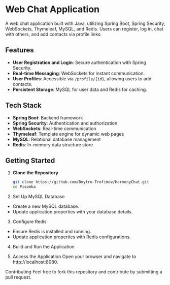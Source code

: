 # Web Chat Application

A web chat application built with Java, utilizing Spring Boot, Spring Security, WebSockets, Thymeleaf, MySQL, and Redis. Users can register, log in, chat with others, and add contacts via profile links.

## Features

- **User Registration and Login**: Secure authentication with Spring Security.
- **Real-time Messaging**: WebSockets for instant communication.
- **User Profiles**: Accessible via `/profile/{id}`, allowing users to add contacts.
- **Persistent Storage**: MySQL for user data and Redis for caching.

## Tech Stack

- **Spring Boot**: Backend framework
- **Spring Security**: Authentication and authorization
- **WebSockets**: Real-time communication
- **Thymeleaf**: Template engine for dynamic web pages
- **MySQL**: Relational database management
- **Redis**: In-memory data structure store

## Getting Started

1. **Clone the Repository**
   ```bash
   git clone https://github.com/Dmytro-Trofimov/HarmonyChat.git
   cd Pisomka
2. Set Up MySQL Database

 - Create a new MySQL database.
 - Update application.properties with your database details.

3. Configure Redis

- Ensure Redis is installed and running.
- Update application.properties with Redis configurations.

4. Build and Run the Application

5. Access the Application Open your browser and navigate to http://localhost:8080.

Contributing
Feel free to fork this repository and contribute by submitting a pull request.
